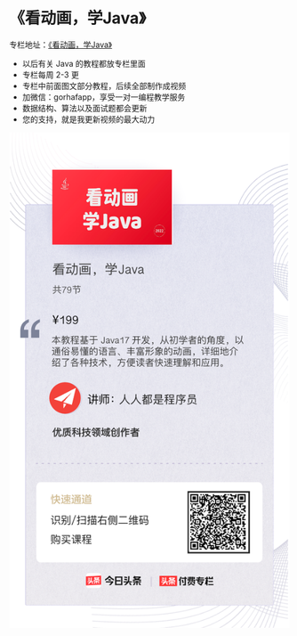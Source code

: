 # 《看动画，学Java》
 专栏地址：[《看动画，学Java》](https://learning.snssdk.com/feoffline/toutiao_wallet_bundles/toutiao_learning_wap/online/album_detail.html?content_id=6892772675148579083)
 
- 以后有关 Java 的教程都放专栏里面
- 专栏每周 2-3 更
- 专栏中前面图文部分教程，后续全部制作成视频
- 加微信：gorhafapp，享受一对一编程教学服务
- 数据结构、算法以及面试题都会更新
- 您的支持，就是我更新视频的最大动力

![《看动画，学Java》](https://github.com/gorhaf/Java/blob/main/java.png)